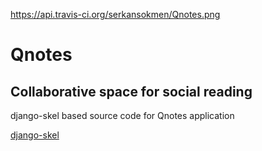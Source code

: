 https://api.travis-ci.org/serkansokmen/Qnotes.png

Qnotes
=============

Collaborative space for social reading
--------------------------------------

django-skel based source code for Qnotes application

[django-skel](http://django-skel.readthedocs.org/en/latest/ "django-skel")
